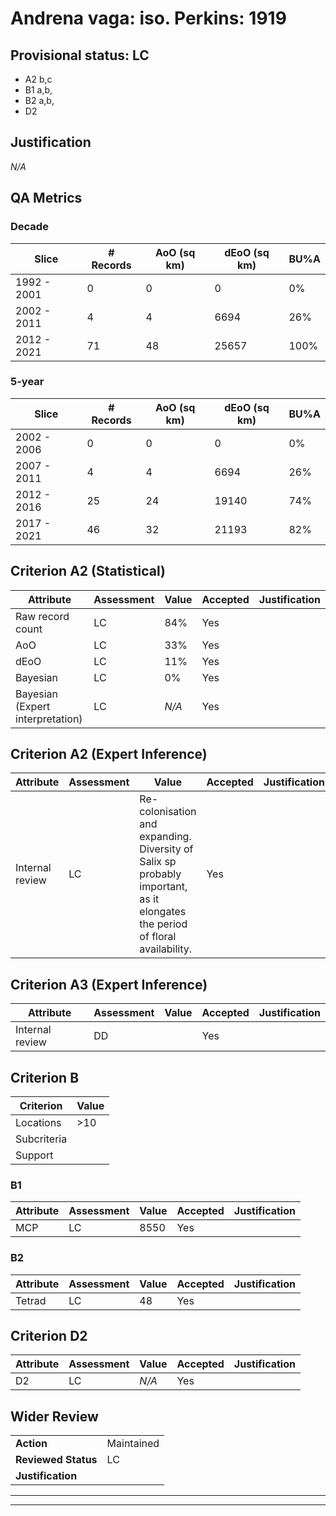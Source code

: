 # Andrena vaga: iso. Perkins: 1919
## Provisional status: LC
- A2 b,c
- B1 a,b, 
- B2 a,b, 
- D2

## Justification
*N/A*
## QA Metrics
### Decade
| Slice | # Records | AoO (sq km) | dEoO (sq km) |BU%A |
|---|---|---|---|---|
|1992 - 2001|0|0|0|0%|
|2002 - 2011|4|4|6694|26%|
|2012 - 2021|71|48|25657|100%|
### 5-year
| Slice | # Records | AoO (sq km) | dEoO (sq km) |BU%A |
|---|---|---|---|---|
|2002 - 2006|0|0|0|0%|
|2007 - 2011|4|4|6694|26%|
|2012 - 2016|25|24|19140|74%|
|2017 - 2021|46|32|21193|82%|
## Criterion A2 (Statistical)
|Attribute|Assessment|Value|Accepted|Justification
|---|---|---|---|---|
|Raw record count|LC|84%|Yes||
|AoO|LC|33%|Yes||
|dEoO|LC|11%|Yes||
|Bayesian|LC|0%|Yes||
|Bayesian (Expert interpretation)|LC|*N/A*|Yes||
## Criterion A2 (Expert Inference)
|Attribute|Assessment|Value|Accepted|Justification
|---|---|---|---|---|
|Internal review|LC|Re-colonisation and expanding. Diversity of Salix sp probably important, as it elongates the period of floral availability.|Yes||
## Criterion A3 (Expert Inference)
|Attribute|Assessment|Value|Accepted|Justification
|---|---|---|---|---|
|Internal review|DD||Yes||
## Criterion B
|Criterion| Value|
|---|---|
|Locations|>10|
|Subcriteria||
|Support||
### B1
|Attribute|Assessment|Value|Accepted|Justification
|---|---|---|---|---|
|MCP|LC|8550|Yes||
### B2
|Attribute|Assessment|Value|Accepted|Justification
|---|---|---|---|---|
|Tetrad|LC|48|Yes||
## Criterion D2
|Attribute|Assessment|Value|Accepted|Justification
|---|---|---|---|---|
|D2|LC|*N/A*|Yes||
## Wider Review
|  |  |
|---|---|
|**Action**|Maintained|
|**Reviewed Status**|LC|
|**Justification**||
---
 ---
 <br><br>
